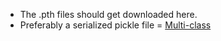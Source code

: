 * The .pth files should get downloaded here.
* Preferably a serialized pickle file = [Multi-class]('https://drive.google.com/uc?export=download&id=1q6Yk4zLA1sk0vcFF1m6Z9v5_2_dXSFIj')
